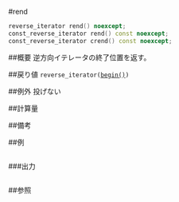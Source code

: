 #rend
```cpp
reverse_iterator rend() noexcept;
const_reverse_iterator rend() const noexcept;
const_reverse_iterator crend() const noexcept;
```

##概要
逆方向イテレータの終了位置を返す。


##戻り値
`reverse_iterator(`[`begin()`](./begin.md)`)`


##例外
投げない


##計算量



##備考



##例
```cpp
```

###出力
```
```

##参照
